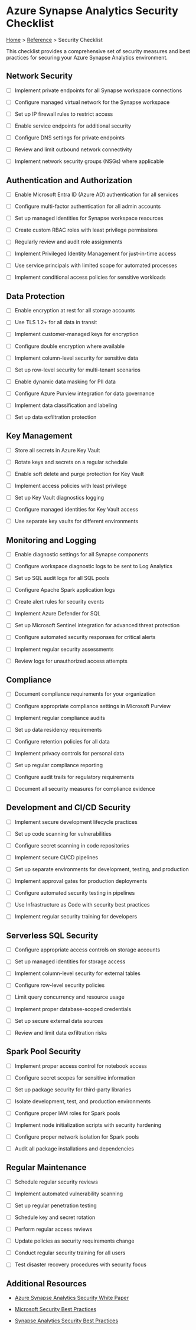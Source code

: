 # Azure Synapse Analytics Security Checklist

[Home](/) > [Reference](./README.md) > Security Checklist

This checklist provides a comprehensive set of security measures and best practices for securing your Azure Synapse Analytics environment.

## Network Security

- [ ] Implement private endpoints for all Synapse workspace connections

- [ ] Configure managed virtual network for the Synapse workspace

- [ ] Set up IP firewall rules to restrict access

- [ ] Enable service endpoints for additional security

- [ ] Configure DNS settings for private endpoints

- [ ] Review and limit outbound network connectivity

- [ ] Implement network security groups (NSGs) where applicable

## Authentication and Authorization

- [ ] Enable Microsoft Entra ID (Azure AD) authentication for all services

- [ ] Configure multi-factor authentication for all admin accounts

- [ ] Set up managed identities for Synapse workspace resources

- [ ] Create custom RBAC roles with least privilege permissions

- [ ] Regularly review and audit role assignments

- [ ] Implement Privileged Identity Management for just-in-time access

- [ ] Use service principals with limited scope for automated processes

- [ ] Implement conditional access policies for sensitive workloads

## Data Protection

- [ ] Enable encryption at rest for all storage accounts

- [ ] Use TLS 1.2+ for all data in transit

- [ ] Implement customer-managed keys for encryption

- [ ] Configure double encryption where available

- [ ] Implement column-level security for sensitive data

- [ ] Set up row-level security for multi-tenant scenarios

- [ ] Enable dynamic data masking for PII data

- [ ] Configure Azure Purview integration for data governance

- [ ] Implement data classification and labeling

- [ ] Set up data exfiltration protection

## Key Management

- [ ] Store all secrets in Azure Key Vault

- [ ] Rotate keys and secrets on a regular schedule

- [ ] Enable soft delete and purge protection for Key Vault

- [ ] Implement access policies with least privilege

- [ ] Set up Key Vault diagnostics logging

- [ ] Configure managed identities for Key Vault access

- [ ] Use separate key vaults for different environments

## Monitoring and Logging

- [ ] Enable diagnostic settings for all Synapse components

- [ ] Configure workspace diagnostic logs to be sent to Log Analytics

- [ ] Set up SQL audit logs for all SQL pools

- [ ] Configure Apache Spark application logs

- [ ] Create alert rules for security events

- [ ] Implement Azure Defender for SQL

- [ ] Set up Microsoft Sentinel integration for advanced threat protection

- [ ] Configure automated security responses for critical alerts

- [ ] Implement regular security assessments

- [ ] Review logs for unauthorized access attempts

## Compliance

- [ ] Document compliance requirements for your organization

- [ ] Configure appropriate compliance settings in Microsoft Purview

- [ ] Implement regular compliance audits

- [ ] Set up data residency requirements

- [ ] Configure retention policies for all data

- [ ] Implement privacy controls for personal data

- [ ] Set up regular compliance reporting

- [ ] Configure audit trails for regulatory requirements

- [ ] Document all security measures for compliance evidence

## Development and CI/CD Security

- [ ] Implement secure development lifecycle practices

- [ ] Set up code scanning for vulnerabilities

- [ ] Configure secret scanning in code repositories

- [ ] Implement secure CI/CD pipelines

- [ ] Set up separate environments for development, testing, and production

- [ ] Implement approval gates for production deployments

- [ ] Configure automated security testing in pipelines

- [ ] Use Infrastructure as Code with security best practices

- [ ] Implement regular security training for developers

## Serverless SQL Security

- [ ] Configure appropriate access controls on storage accounts

- [ ] Set up managed identities for storage access

- [ ] Implement column-level security for external tables

- [ ] Configure row-level security policies

- [ ] Limit query concurrency and resource usage

- [ ] Implement proper database-scoped credentials

- [ ] Set up secure external data sources

- [ ] Review and limit data exfiltration risks

## Spark Pool Security

- [ ] Implement proper access control for notebook access

- [ ] Configure secret scopes for sensitive information

- [ ] Set up package security for third-party libraries

- [ ] Isolate development, test, and production environments

- [ ] Configure proper IAM roles for Spark pools

- [ ] Implement node initialization scripts with security hardening

- [ ] Configure proper network isolation for Spark pools

- [ ] Audit all package installations and dependencies

## Regular Maintenance

- [ ] Schedule regular security reviews

- [ ] Implement automated vulnerability scanning

- [ ] Set up regular penetration testing

- [ ] Schedule key and secret rotation

- [ ] Perform regular access reviews

- [ ] Update policies as security requirements change

- [ ] Conduct regular security training for all users

- [ ] Test disaster recovery procedures with security focus

## Additional Resources

- [Azure Synapse Analytics Security White Paper](https://learn.microsoft.com/en-us/azure/synapse-analytics/guidance/security-white-paper-introduction)

- [Microsoft Security Best Practices](https://learn.microsoft.com/en-us/security/benchmark/azure/baselines/synapse-analytics-security-baseline)

- [Synapse Analytics Security Best Practices](../best-practices/security.md)
